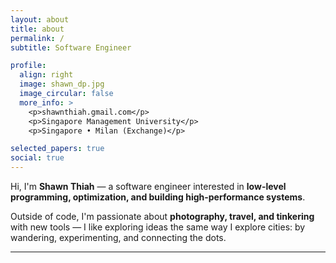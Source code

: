 ```yaml
---
layout: about
title: about
permalink: /
subtitle: Software Engineer

profile:
  align: right
  image: shawn_dp.jpg
  image_circular: false
  more_info: >
    <p>shawnthiah.gmail.com</p>
    <p>Singapore Management University</p>
    <p>Singapore • Milan (Exchange)</p>

selected_papers: true
social: true
---
```


Hi, I'm **Shawn Thiah** — a software engineer interested in **low-level programming, optimization, and building high-performance systems**.  

Outside of code, I'm passionate about **photography, travel, and tinkering** with new tools — I like exploring ideas the same way I explore cities: by wandering, experimenting, and connecting the dots.  

---
